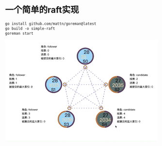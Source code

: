 # 一个简单的raft实现

```
go install github.com/mattn/goreman@latest
go build -o simple-raft
goreman start
```



![iShot_2022-06-18_00.34.58](./iShot_2022-06-18_00.34.58.gif)
